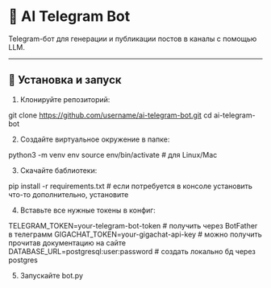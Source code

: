 # 🤖 AI Telegram Bot

Telegram-бот для генерации и публикации постов в каналы с помощью LLM.  

---

## 🚀 Установка и запуск

1. Клонируйте репозиторий:
   
git clone https://github.com/username/ai-telegram-bot.git
cd ai-telegram-bot

2. Создайте виртуальное окружение в папке:
   
python3 -m venv env
source env/bin/activate   # для Linux/Mac

3. Скачайте баблиотеки:
   
pip install -r requirements.txt # если потребуется в консоле установить что-то дополнительно, установите

4. Вставьте все нужные токены в конфиг:
   
TELEGRAM_TOKEN=your-telegram-bot-token # получить через BotFather в телеграмм
GIGACHAT_TOKEN=your-gigachat-api-key # можно получить прочитав документацию на сайте
DATABASE_URL=postgresql:user:password # создать локально бд через postgres

5. Запускайте bot.py
